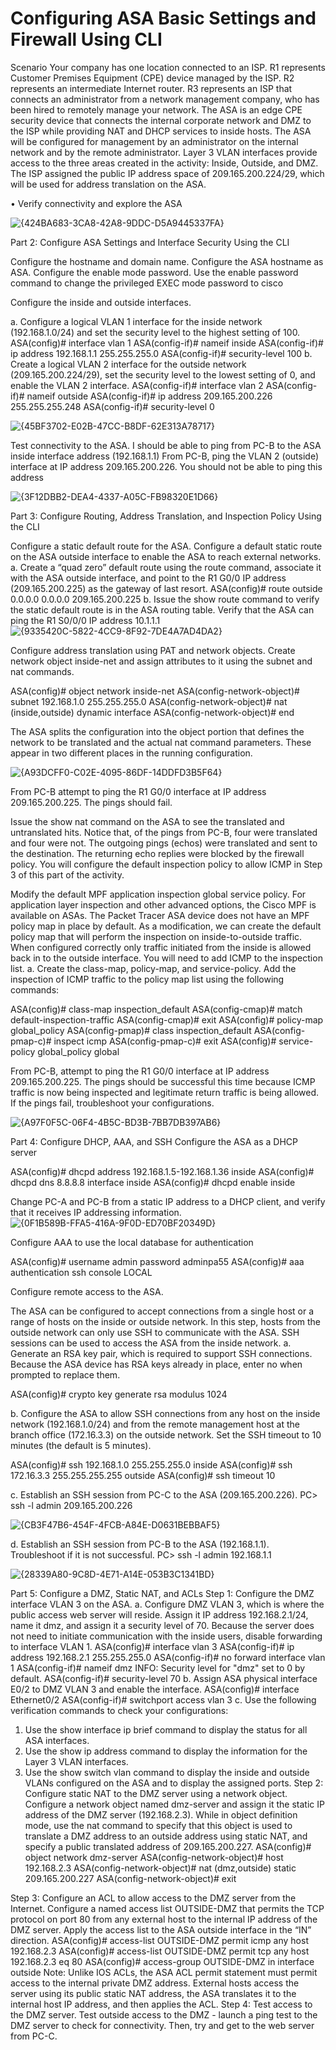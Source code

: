 # Configuring ASA Basic Settings and Firewall Using CLI

Scenario
Your company has one location connected to an ISP. R1 represents Customer Premises Equipment (CPE)
device managed by the ISP. R2 represents an intermediate Internet router. R3 represents an ISP that
connects an administrator from a network management company, who has been hired to remotely manage
your network. The ASA is an edge CPE security device that connects the internal corporate network and DMZ
to the ISP while providing NAT and DHCP services to inside hosts. The ASA will be configured for
management by an administrator on the internal network and by the remote administrator. Layer 3 VLAN
interfaces provide access to the three areas created in the activity: Inside, Outside, and DMZ. The ISP
assigned the public IP address space of 209.165.200.224/29, which will be used for address translation on
the ASA.


• Verify connectivity and explore the ASA

![{424BA683-3CA8-42A8-9DDC-D5A9445337FA}](https://github.com/user-attachments/assets/f50c6396-61dd-47a1-84ef-e8c93470c3a3)


Part 2: Configure ASA Settings and Interface Security Using the CLI

Configure the hostname and domain name.
Configure the ASA hostname as ASA.
Configure the enable mode password.
Use the enable password command to change the privileged EXEC mode password to cisco

Configure the inside and outside interfaces.

a. Configure a logical VLAN 1 interface for the inside network (192.168.1.0/24) and set the security level to
the highest setting of 100.
ASA(config)# interface vlan 1
ASA(config-if)# nameif inside
ASA(config-if)# ip address 192.168.1.1 255.255.255.0
ASA(config-if)# security-level 100
b. Create a logical VLAN 2 interface for the outside network (209.165.200.224/29), set the security level to
the lowest setting of 0, and enable the VLAN 2 interface.
ASA(config-if)# interface vlan 2
ASA(config-if)# nameif outside
ASA(config-if)# ip address 209.165.200.226 255.255.255.248
ASA(config-if)# security-level 0


![{45BF3702-E02B-47CC-B8DF-62E313A78717}](https://github.com/user-attachments/assets/25dc6bfe-2831-4785-82b2-38e4f335eac1)

Test connectivity to the ASA.
I should be able to ping from PC-B to the ASA inside interface address (192.168.1.1)
From PC-B, ping the VLAN 2 (outside) interface at IP address 209.165.200.226. You should not be able
to ping this address

![{3F12DBB2-DEA4-4337-A05C-FB98320E1D66}](https://github.com/user-attachments/assets/b04facfe-3395-4078-9718-fe3099fe6f37)

Part 3: Configure Routing, Address Translation, and Inspection Policy Using the CLI

Configure a static default route for the ASA.
Configure a default static route on the ASA outside interface to enable the ASA to reach external networks.
a. Create a “quad zero” default route using the route command, associate it with the ASA outside interface,
and point to the R1 G0/0 IP address (209.165.200.225) as the gateway of last resort.
ASA(config)# route outside 0.0.0.0 0.0.0.0 209.165.200.225
b. Issue the show route command to verify the static default route is in the ASA routing table.
Verify that the ASA can ping the R1 S0/0/0 IP address 10.1.1.1
![{9335420C-5822-4CC9-8F92-7DE4A7AD4DA2}](https://github.com/user-attachments/assets/408994ca-d9aa-4422-9086-e2921e98f740)

Configure address translation using PAT and network objects.
Create network object inside-net and assign attributes to it using the subnet and nat commands.

ASA(config)# object network inside-net
ASA(config-network-object)# subnet 192.168.1.0 255.255.255.0
ASA(config-network-object)# nat (inside,outside) dynamic interface
ASA(config-network-object)# end

The ASA splits the configuration into the object portion that defines the network to be translated and the
actual nat command parameters. These appear in two different places in the running configuration.

![{A93DCFF0-C02E-4095-86DF-14DDFD3B5F64}](https://github.com/user-attachments/assets/9290ad6c-160e-4f77-aa6d-13aadd442b9a)

From PC-B attempt to ping the R1 G0/0 interface at IP address 209.165.200.225. The pings should fail.

Issue the show nat command on the ASA to see the translated and untranslated hits. Notice that, of the
pings from PC-B, four were translated and four were not. The outgoing pings (echos) were translated and
sent to the destination. The returning echo replies were blocked by the firewall policy. You will configure
the default inspection policy to allow ICMP in Step 3 of this part of the activity.

 Modify the default MPF application inspection global service policy.
For application layer inspection and other advanced options, the Cisco MPF is available on ASAs.
The Packet Tracer ASA device does not have an MPF policy map in place by default. As a modification, we
can create the default policy map that will perform the inspection on inside-to-outside traffic. When configured
correctly only traffic initiated from the inside is allowed back in to the outside interface. You will need to add
ICMP to the inspection list.
a. Create the class-map, policy-map, and service-policy. Add the inspection of ICMP traffic to the policy map
list using the following commands:

ASA(config)# class-map inspection_default
ASA(config-cmap)# match default-inspection-traffic
ASA(config-cmap)# exit
ASA(config)# policy-map global_policy
ASA(config-pmap)# class inspection_default
ASA(config-pmap-c)# inspect icmp
ASA(config-pmap-c)# exit
ASA(config)# service-policy global_policy global

From PC-B, attempt to ping the R1 G0/0 interface at IP address 209.165.200.225. The pings should be
successful this time because ICMP traffic is now being inspected and legitimate return traffic is being
allowed. If the pings fail, troubleshoot your configurations.

![{A97F0F5C-06F4-4B5C-BD3B-7BB7DB397AB6}](https://github.com/user-attachments/assets/64e3d0e8-6b5b-4a45-9d6d-61a57ebaa9ad)

Part 4: Configure DHCP, AAA, and SSH
Configure the ASA as a DHCP server

ASA(config)# dhcpd address 192.168.1.5-192.168.1.36 inside
ASA(config)# dhcpd dns 8.8.8.8 interface inside
ASA(config)# dhcpd enable inside

Change PC-A and PC-B from a static IP address to a DHCP client, and verify that it receives IP addressing
information.
![{0F1B589B-FFA5-416A-9F0D-ED70BF20349D}](https://github.com/user-attachments/assets/df979fe7-4f18-448d-bb2c-416b7095e4fd)

Configure AAA to use the local database for authentication

ASA(config)# username admin password adminpa55
ASA(config)# aaa authentication ssh console LOCAL

Configure remote access to the ASA.

The ASA can be configured to accept connections from a single host or a range of hosts on the inside or
outside network. In this step, hosts from the outside network can only use SSH to communicate with the ASA.
SSH sessions can be used to access the ASA from the inside network.
a. Generate an RSA key pair, which is required to support SSH connections. Because the ASA device has
RSA keys already in place, enter no when prompted to replace them.

ASA(config)# crypto key generate rsa modulus 1024

b. Configure the ASA to allow SSH connections from any host on the inside network (192.168.1.0/24) and
from the remote management host at the branch office (172.16.3.3) on the outside network. Set the SSH
timeout to 10 minutes (the default is 5 minutes).

ASA(config)# ssh 192.168.1.0 255.255.255.0 inside
ASA(config)# ssh 172.16.3.3 255.255.255.255 outside
ASA(config)# ssh timeout 10

c. Establish an SSH session from PC-C to the ASA (209.165.200.226).
PC> ssh -l admin 209.165.200.226

![{CB3F47B6-454F-4FCB-A84E-D0631BEBBAF5}](https://github.com/user-attachments/assets/072441d9-75ed-4113-b20e-bc48531842c9)

d. Establish an SSH session from PC-B to the ASA (192.168.1.1). Troubleshoot if it is not successful.
PC> ssh -l admin 192.168.1.1

![{28339A80-9C8D-4E71-A14E-053B3C1341BD}](https://github.com/user-attachments/assets/8e0b7c59-963d-4d4d-a44b-1f57917bee60)

Part 5: Configure a DMZ, Static NAT, and ACLs
Step 1: Configure the DMZ interface VLAN 3 on the ASA.
a. Configure DMZ VLAN 3, which is where the public access web server will reside. Assign it IP address
192.168.2.1/24, name it dmz, and assign it a security level of 70. Because the server does not need to
initiate communication with the inside users, disable forwarding to interface VLAN 1.
ASA(config)# interface vlan 3
ASA(config-if)# ip address 192.168.2.1 255.255.255.0
ASA(config-if)# no forward interface vlan 1
ASA(config-if)# nameif dmz
INFO: Security level for "dmz" set to 0 by default.
ASA(config-if)# security-level 70
b. Assign ASA physical interface E0/2 to DMZ VLAN 3 and enable the interface.
ASA(config)# interface Ethernet0/2
ASA(config-if)# switchport access vlan 3
c. Use the following verification commands to check your configurations:
1) Use the show interface ip brief command to display the status for all ASA interfaces.
2) Use the show ip address command to display the information for the Layer 3 VLAN interfaces.
3) Use the show switch vlan command to display the inside and outside VLANs configured on the ASA
and to display the assigned ports.
Step 2: Configure static NAT to the DMZ server using a network object.
Configure a network object named dmz-server and assign it the static IP address of the DMZ server
(192.168.2.3). While in object definition mode, use the nat command to specify that this object is used to
translate a DMZ address to an outside address using static NAT, and specify a public translated address of
209.165.200.227.
ASA(config)# object network dmz-server
ASA(config-network-object)# host 192.168.2.3
ASA(config-network-object)# nat (dmz,outside) static 209.165.200.227
ASA(config-network-object)# exit

Step 3: Configure an ACL to allow access to the DMZ server from the Internet.
Configure a named access list OUTSIDE-DMZ that permits the TCP protocol on port 80 from any external
host to the internal IP address of the DMZ server. Apply the access list to the ASA outside interface in the “IN”
direction.
ASA(config)# access-list OUTSIDE-DMZ permit icmp any host 192.168.2.3
ASA(config)# access-list OUTSIDE-DMZ permit tcp any host 192.168.2.3 eq 80
ASA(config)# access-group OUTSIDE-DMZ in interface outside
Note: Unlike IOS ACLs, the ASA ACL permit statement must permit access to the internal private DMZ
address. External hosts access the server using its public static NAT address, the ASA translates it to the
internal host IP address, and then applies the ACL.
Step 4: Test access to the DMZ server.
Test outside access to the DMZ - launch a ping test to the DMZ server to check for connectivity. Then, try and
get to the web server from PC-C.



